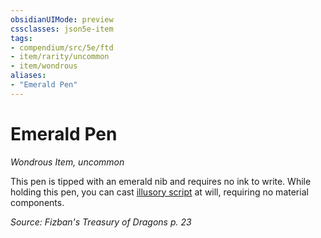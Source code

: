 ```yaml
---
obsidianUIMode: preview
cssclasses: json5e-item
tags:
- compendium/src/5e/ftd
- item/rarity/uncommon
- item/wondrous
aliases: 
- "Emerald Pen"
---
```

# Emerald Pen
*Wondrous Item, uncommon*  


This pen is tipped with an emerald nib and requires no ink to write. While holding this pen, you can cast [illusory script](compendium/spells/illusory-script.md) at will, requiring no material components.

*Source: Fizban's Treasury of Dragons p. 23*